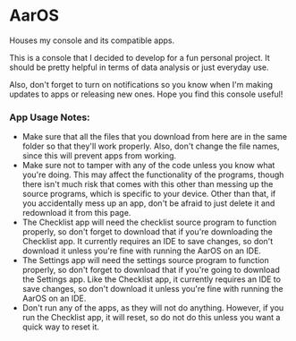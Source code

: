 # AarOS
Houses my console and its compatible apps.

This is a console that I decided to develop for a fun personal project. It should be pretty helpful in terms of data analysis or just everyday use.

Also, don't forget to turn on notifications so you know when I'm making updates to apps or releasing new ones. Hope you find this console useful!

### App Usage Notes:

 - Make sure that all the files that you download from here are in the same folder so that they'll work properly. Also, don't change the file names, since this will prevent apps from working.
 - Make sure not to tamper with any of the code unless you know what you're doing. This may affect the functionality of the programs, though there isn't much risk that comes with this other than messing up the source programs, which is specific to your device. Other than that, if you accidentally mess up an app, don't be afraid to just delete it and redownload it from this page.
 - The Checklist app will need the checklist source program to function properly, so don't forget to download that if you're downloading the Checklist app. It currently requires an IDE to save changes, so don't download it unless you're fine with running the AarOS on an IDE.
 - The Settings app will need the settings source program to function properly, so don't forget to download that if you're going to download the Settings app. Like the Checklist app, it currently requires an IDE to save changes, so don't download it unless you're fine with running the AarOS on an IDE.
 - Don't run any of the apps, as they will not do anything. However, if you run the Checklist app, it will reset, so do not do this unless you want a quick way to reset it.
